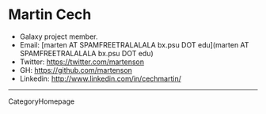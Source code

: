 
# Martin Cech
* Galaxy project member.
* Email: [marten AT SPAMFREETRALALALA bx.psu DOT edu](marten AT SPAMFREETRALALALA bx.psu DOT edu)
* Twitter: https://twitter.com/martenson
* GH: https://github.com/martenson
* Linkedin: http://www.linkedin.com/in/cechmartin/

---
CategoryHomepage

